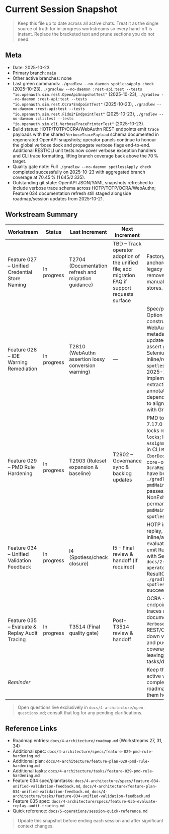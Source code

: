 # Current Session Snapshot

> Keep this file up to date across all active chats. Treat it as the single source of truth for in-progress workstreams so every hand-off is instant. Replace the bracketed text and prune sections you do not need.

## Meta
- Date: 2025-10-23
- Primary branch: `main`
- Other active branches: none
- Last green commands: `./gradlew --no-daemon spotlessApply check` (2025-10-23), `./gradlew --no-daemon :rest-api:test --tests "io.openauth.sim.rest.OpenApiSnapshotTest"` (2025-10-23), `./gradlew --no-daemon :rest-api:test --tests "io.openauth.sim.rest.Ocra*EndpointTest"` (2025-10-23), `./gradlew --no-daemon :rest-api:test --tests "io.openauth.sim.rest.Fido2*EndpointTest"` (2025-10-23), `./gradlew --no-daemon :cli:test --tests "io.openauth.sim.cli.VerboseTracePrinterTest"` (2025-10-23).
- Build status: HOTP/TOTP/OCRA/WebAuthn REST endpoints emit `trace` payloads with the shared `VerboseTracePayload` schema documented in regenerated OpenAPI snapshots; operator panels continue to honour the global verbose dock and propagate verbose flags end-to-end. Additional REST/CLI unit tests now cover verbose exception handlers and CLI trace formatting, lifting branch coverage back above the 70 % target.
- Quality gate note: Full `./gradlew --no-daemon spotlessApply check` completed successfully on 2025-10-23 with aggregated branch coverage at 70.45 % (1 645/2 335).
- Outstanding git state: OpenAPI JSON/YAML snapshots refreshed to include verbose trace schema across HOTP/TOTP/OCRA/WebAuthn; Feature 034 documentation refresh still staged alongside roadmap/session updates from 2025-10-21.

## Workstream Summary
| Workstream | Status | Last Increment | Next Increment | Notes |
|------------|--------|----------------|----------------|-------|
| Feature 027 – Unified Credential Store Naming | In progress | T2704 (Documentation refresh and migration guidance) | TBD – Track operator adoption of the unified file; add migration FAQ if support requests surface | Factory/CLI/REST defaults anchored to `credentials.db`; legacy fallback checks removed, docs now instruct manual migration for existing stores. |
| Feature 028 – IDE Warning Remediation | In progress | T2810 (WebAuthn assertion lossy conversion warning) | — | Spec/plan/tasks added, Option B locked, TOTP constructors cleaned, WebAuthn attestation/REST metadata assertions updated; CLI/REST tests assert generated OTPs, Selenium suites verify inline/replay controls, full `spotlessApply check` passes; 2025-10-19 clarifications implemented (DTO extraction + SpotBugs annotation export); rest-api dependency lock refreshed to align `checker-qual` 3.51.1 with Gradle force. |
| Feature 029 – PMD Rule Hardening | In progress | T2903 (Ruleset expansion & baseline) | T2902 – Governance sync & backlog updates | PMD toolVersion bumped to 7.17.0 with dependency locks refreshed via `--write-locks`; legacy `AssignmentInOperand` findings in CLI `MaintenanceCli`, core `CborDecoder`/`SimpleJson`, and core-ocra `OcraReplayVerifierBenchmark` have been refactored and `./gradlew --no-daemon pmdMain pmdTest` now passes; NonExhaustiveSwitch added permanently with green `pmdMain pmdTest` + `spotlessApply check`. |
| Feature 034 – Unified Validation Feedback | In progress | I4 (Spotless/check closure) | I5 – Final review & handoff (if required) | HOTP inline/replay, TOTP replay, WebAuthn inline/attestation, and OCRA evaluate/replay flows now emit ResultCard messaging with Selenium coverage. `docs/2-how-to/use-ocra-operator-ui.md` covers the ResultCard behaviour and `./gradlew --no-daemon spotlessApply check` succeeded on 2025-10-22. |
| Feature 035 – Evaluate & Replay Audit Tracing | In progress | T3514 (Final quality gate) | Post-T3514 review & handoff | OCRA + WebAuthn REST endpoints now emit verbose traces and share the documented `VerboseTracePayload`; new REST/CLI unit tests lock down verbose error handling and push aggregated branch coverage to 70.45 %, leaving only closure tasks/documentation review. |
| _Reminder_ |  |  |  | Keep this table limited to active workstreams; move completed features to the roadmap instead of tracking them here. |

> Open questions live exclusively in `docs/4-architecture/open-questions.md`; consult that log for any pending clarifications.

## Reference Links
- Roadmap entries: `docs/4-architecture/roadmap.md` (Workstreams 27, 31, 34)
- Additional spec: `docs/4-architecture/specs/feature-029-pmd-rule-hardening.md`
- Additional plan: `docs/4-architecture/feature-plan-029-pmd-rule-hardening.md`
- Additional tasks: `docs/4-architecture/tasks/feature-029-pmd-rule-hardening.md`
- Feature 034 spec/plan/tasks: `docs/4-architecture/specs/feature-034-unified-validation-feedback.md`, `docs/4-architecture/feature-plan-034-unified-validation-feedback.md`, `docs/4-architecture/tasks/feature-034-unified-validation-feedback.md`
- Feature 035 spec: `docs/4-architecture/specs/feature-035-evaluate-replay-audit-tracing.md`
- Quick reference: `docs/5-operations/session-quick-reference.md`

> Update this snapshot before ending each session and after significant context changes.
